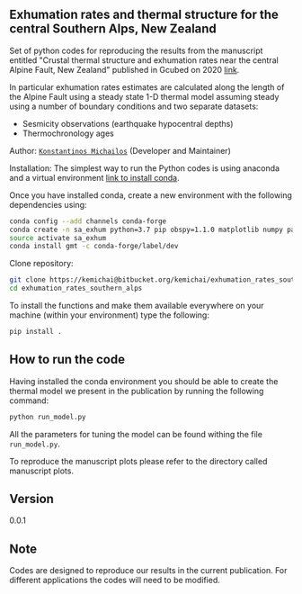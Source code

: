 ## Exhumation rates and thermal structure for the central Southern Alps, New Zealand

Set of python codes for reproducing the results from the manuscript entitled
"Crustal thermal structure and exhumation rates near the central Alpine Fault,
New Zealand" published in Gcubed on 2020 [link](https://agupubs.onlinelibrary.wiley.com/doi/10.1029/2020GC008972).

In particular exhumation rates estimates are calculated along the length of
the Alpine Fault using a steady state 1-D thermal model assuming steady
using a number of boundary conditions and two separate datasets:

* Sesmicity observations (earthquake hypocentral depths)
* Thermochronology ages

Author: [`Konstantinos Michailos`](https://github.com/kemichai) (Developer and Maintainer) 

Installation:
The simplest way to run the Python codes is using anaconda and a virtual environment [link to install conda](https://docs.conda.io/en/latest/miniconda.html).

Once you have installed conda, create a new environment with the following dependencies using:
```bash
conda config --add channels conda-forge
conda create -n sa_exhum python=3.7 pip obspy=1.1.0 matplotlib numpy pandas pyproj shapely basemap
source activate sa_exhum
conda install gmt -c conda-forge/label/dev
```

Clone repository:
```bash
git clone https://kemichai@bitbucket.org/kemichai/exhumation_rates_southern_alps.git
cd exhumation_rates_southern_alps
```
To install the functions and make them available everywhere on your machine (within your environment)
type the following:

```bash 
pip install .
```

How to run the code
--------------------
Having installed the conda environment you should be able to create the thermal model 
we present in the publication by running the following command:
```python
python run_model.py
```
All the parameters for tuning the model can be found withing the 
file `run_model.py`.

To reproduce the manuscript plots please refer to the directory called 
manuscript plots.

Version
--------------------
0.0.1

Note
------------
Codes are designed to reproduce our results in the current publication.
For different applications the codes will need to be modified. 


